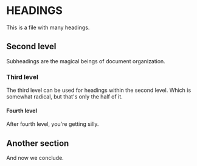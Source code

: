HEADINGS
========

This is a file with many headings.

Second level
------------

Subheadings are the magical beings of document organization.

### Third level

The third level can be used for headings within the second level. Which is
somewhat radical, but that's only the half of it.

#### Fourth level

After fourth level, you're getting silly.

Another section
---------------

And now we conclude.


